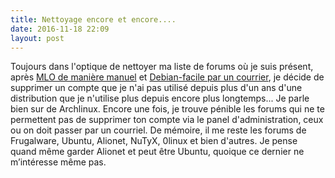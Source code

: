 ```yaml
---
title: Nettoyage encore et encore....
date: 2016-11-18 22:09
layout: post
---
```


Toujours dans l'optique de nettoyer ma liste de forums où je suis
présent, après [MLO de manière
manuel](http://passiongnulinux.tuxfamily.org/2016/08/23/mageia-ma-grande-deception/)
et [Debian-facile par un
courrier](http://passiongnulinux.tuxfamily.org/2016/11/18/debian-facile-cest-fini/),
je décide de supprimer un compte que je n'ai pas utilisé depuis plus
d'un ans d'une distribution que je n'utilise plus depuis encore plus
longtemps... Je parle bien sur de Archlinux. Encore une fois, je trouve
pénible les forums qui ne te permettent pas de supprimer ton compte via
le panel d'administration, ceux ou on doit passer par un courriel. De
mémoire, il me reste les forums de Frugalware, Ubuntu, Alionet, NuTyX,
0linux et bien d'autres. Je pense quand même garder Alionet et peut être
Ubuntu, quoique ce dernier ne m’intéresse même pas.  
